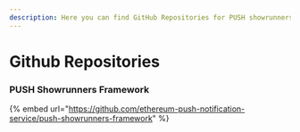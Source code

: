 ```yaml
---
description: Here you can find GitHub Repositories for PUSH showrunners framework.
---
```


# Github Repositories

### PUSH Showrunners Framework&#x20;

{% embed url="https://github.com/ethereum-push-notification-service/push-showrunners-framework" %}
